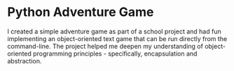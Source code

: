 # Python Adventure Game

I created a simple adventure game as part of a school project and had fun implementing an object-oriented text game that can be run directly from the command-line. The project helped me deepen my understanding of object-oriented programming principles - specifically, encapsulation and abstraction.  
